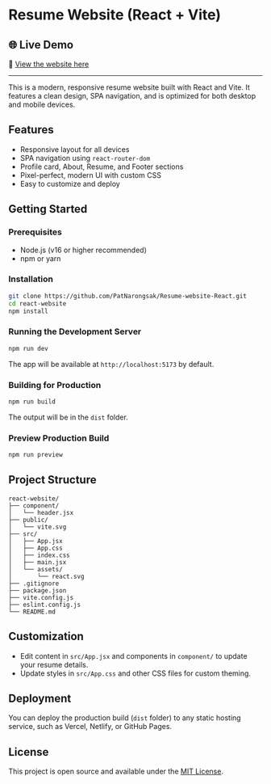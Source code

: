 # Resume Website (React + Vite)

## 🌐 Live Demo

🔗 [View the website here](https://patnarongsak.github.io)

---

This is a modern, responsive resume website built with React and Vite. It features a clean design, SPA navigation, and is optimized for both desktop and mobile devices.

## Features

- Responsive layout for all devices
- SPA navigation using `react-router-dom`
- Profile card, About, Resume, and Footer sections
- Pixel-perfect, modern UI with custom CSS
- Easy to customize and deploy

## Getting Started

### Prerequisites
- Node.js (v16 or higher recommended)
- npm or yarn

### Installation
```bash
git clone https://github.com/PatNarongsak/Resume-website-React.git
cd react-website
npm install
```

### Running the Development Server
```bash
npm run dev
```
The app will be available at `http://localhost:5173` by default.

### Building for Production
```bash
npm run build
```
The output will be in the `dist` folder.

### Preview Production Build
```bash
npm run preview
```

## Project Structure

```
react-website/
├── component/
│   └── header.jsx
├── public/
│   └── vite.svg
├── src/
│   ├── App.jsx
│   ├── App.css
│   ├── index.css
│   ├── main.jsx
│   └── assets/
│       └── react.svg
├── .gitignore
├── package.json
├── vite.config.js
├── eslint.config.js
└── README.md
```

## Customization

- Edit content in `src/App.jsx` and components in `component/` to update your resume details.
- Update styles in `src/App.css` and other CSS files for custom theming.

## Deployment

You can deploy the production build (`dist` folder) to any static hosting service, such as Vercel, Netlify, or GitHub Pages.

## License

This project is open source and available under the [MIT License](LICENSE).
